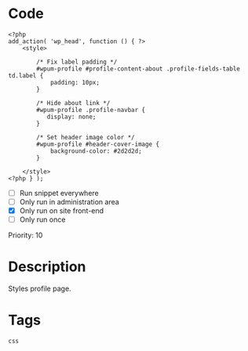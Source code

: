 # Code
```css+php
<?php
add_action( 'wp_head', function () { ?>
    <style>

        /* Fix label padding */
        #wpum-profile #profile-content-about .profile-fields-table td.label {
            padding: 10px;
        }

        /* Hide about link */
        #wpum-profile .profile-navbar {
           display: none;
        }

        /* Set header image color */
        #wpum-profile #header-cover-image {
            background-color: #2d2d2d;
        }

    </style>
<?php } );
```

- [ ] Run snippet everywhere
- [ ] Only run in administration area
- [x] Only run on site front-end
- [ ] Only run once

Priority: 10

# Description
Styles profile page.

# Tags
`css`